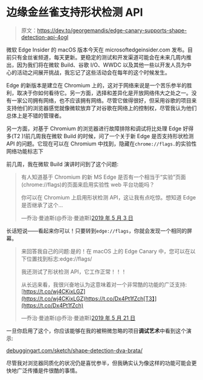 # 边缘金丝雀支持形状检测 API

> 原文：<https://dev.to/georgemandis/edge-canary-supports-shape-detection-api-4ogl>

微软 Edge Insider 的 macOS 版本今天在 microsoftedgeinsider.com 发布。目前只有金丝雀频道，每天更新。更稳定的测试和开发渠道可能会在未来几周内推出，因为我们将在微软 Build、谷歌 I/O、WWDC 以及其他一些以开发人员为中心的活动之间展开挑战，我忘记了这些活动会在每年的这个时候发生。

Edge 的新版本是建立在 Chromium 上的，这对于网络来说是一个苦乐参半的胜利，取决于你如何看待它。另一方面，选择和差异化是开放网络伟大之处之一。没有一家公司拥有网络，也不应该拥有网络。尽管它做得很好，但采用谷歌的项目来支持他们的浏览器感觉就像微软放弃了对谷歌在网络上的控制权，尽管我认为他们总体上是不错的管理者。

另一方面，对基于 Chromium 的浏览器进行故障排除和调试将比处理 Edge 好得多(T2 )!前几周我在微软 Build 的时候，问了一个关于新 Edge 是否支持形状检测 API 的问题。它现在可以在 Chromium 中找到，隐藏在`chrome://flags.`的实验性网络功能标志下

前几周，我在微软 Build 演讲时问到了这个问题:

> 有人知道基于 Chromium 的新 MS Edge 是否有一个相当于“实验”页面(chrome://flags)的页面来启用实验性 web 平台功能吗？
> 
> 你可以在 Chromium 上启用形状检测 API，这让我有点吃惊。想知道 Edge 是否继承了这个...
> 
> —乔治·曼迪斯(@乔治·曼迪斯)[2019 年 5 月 3 日](https://twitter.com/georgeMandis/status/1124443813110374400?ref_src=twsrc%5Etfw)

长话短说——看起来你可以！只要转到`edge://flags`，你就会发现一个相同的屏幕。

> 来回答我自己的问题:是的！在 macOS 上的 Edge Canary 中，您可以在以下位置找到标志:edge://flags/
> 
> 我还测试了形状检测 API，它工作正常！！！
> 
> 从长远来看，我很兴奋地认为这意味着对一个非常酷的功能的广泛支持:[https://t.co/wj4CKixLGZ](https://t.co/wj4CKixLGZ)https://t.co/Dx4Pt1fZch[T3】](https://t.co/Dx4Pt1fZch)
> 
> —乔治·曼迪斯(@乔治·曼迪斯)[2019 年 5 月 21 日](https://twitter.com/georgeMandis/status/1130920860330602496?ref_src=twsrc%5Etfw)

一旦你启用了这个，你应该能够在我的被稍微忽略的项目**调试艺术**中看到这个演示:

[debuggingart.com/sketch/shape-detection-dva-brata/](https://debuggingart.com/sketch/shape-detection-dva-brata/)

尽管我对浏览器同质化的状况仍是喜忧参半，但我确实认为像这样的功能可能会更快地广泛传播是件很酷的事情。